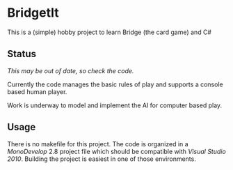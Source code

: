 BridgetIt
=========

This is a (simple) hobby project to learn Bridge (the card game) and C#


Status
------
  *This may be out of date, so check the code.*
  
  Currently the code manages the basic rules of play and supports
  a console based human player.
  
  Work is underway to model and implement the AI for computer based play.
  
Usage
-----

  There is no makefile for this project.  The code is organized in a
  _MonoDevelop_ 2.8 project file which should be compatible with
  _Visual Studio 2010_.  Building the project is easiest in one of those
  environments.